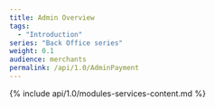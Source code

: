 ```yaml
---
title: Admin Overview
tags:
  - "Introduction"
series: "Back Office series"
weight: 0.1
audience: merchants
permalink: /api/1.0/AdminPayment
---
```

{% include api/1.0/modules-services-content.md %}
